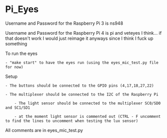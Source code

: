 # Pi_Eyes

Username and Password for the Raspberry Pi 3 is ns948 

Username and Password for the Raspberry Pi 4 is pi and veteyes I think... if that doesn't work I would just reimage it anyways since I think I fuck up something

To run the eyes

    - "make start" to have the eyes run (using the eyes_mic_test.py file for now)
    
Setup 

    - The buttons should be connected to the GPIO pins (4,17,18,27,22)
    
    - The multiplexer should be connected to the I2C of the Raspberry Pi
    
        - The light sensor should be connected to the multiplexer SC0/SD0 and SC1/SD1 
        
        - at the moment light sensor is commented out (CTRL - F uncomment to find the lines to uncomment when testing the lux sensor)

All comments are in eyes_mic_test.py
